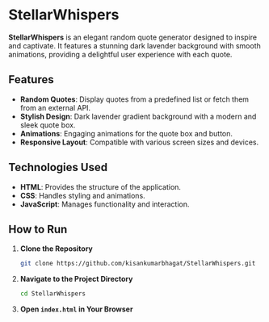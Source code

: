# StellarWhispers

**StellarWhispers** is an elegant random quote generator designed to inspire and captivate. It features a stunning dark lavender background with smooth animations, providing a delightful user experience with each quote.

## Features

- **Random Quotes**: Display quotes from a predefined list or fetch them from an external API.
- **Stylish Design**: Dark lavender gradient background with a modern and sleek quote box.
- **Animations**: Engaging animations for the quote box and button.
- **Responsive Layout**: Compatible with various screen sizes and devices.

## Technologies Used

- **HTML**: Provides the structure of the application.
- **CSS**: Handles styling and animations.
- **JavaScript**: Manages functionality and interaction.

## How to Run

1. **Clone the Repository**
    ```bash
    git clone https://github.com/kisankumarbhagat/StellarWhispers.git
    ```

2. **Navigate to the Project Directory**
    ```bash
    cd StellarWhispers
    ```

3. **Open `index.html` in Your Browser**
